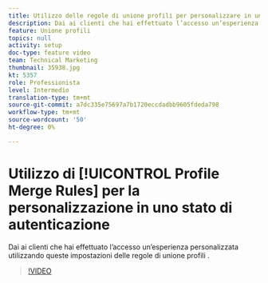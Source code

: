 ```yaml
---
title: Utilizzo delle regole di unione profili per personalizzare in uno stato di autenticazione
description: Dai ai clienti che hai effettuato l’accesso un’esperienza personalizzata utilizzando queste impostazioni delle regole di unione profili .
feature: Unione profili
topics: null
activity: setup
doc-type: feature video
team: Technical Marketing
thumbnail: 35938.jpg
kt: 5357
role: Professionista
level: Intermedio
translation-type: tm+mt
source-git-commit: a7dc335e75697a7b1720eccdadbb9605fdeda798
workflow-type: tm+mt
source-wordcount: '50'
ht-degree: 0%

---
```



# Utilizzo di [!UICONTROL Profile Merge Rules] per la personalizzazione in uno stato di autenticazione

Dai ai clienti che hai effettuato l’accesso un’esperienza personalizzata utilizzando queste impostazioni delle regole di unione profili .

>[!VIDEO](https://video.tv.adobe.com/v/35938/?quality=12&learn=on)

